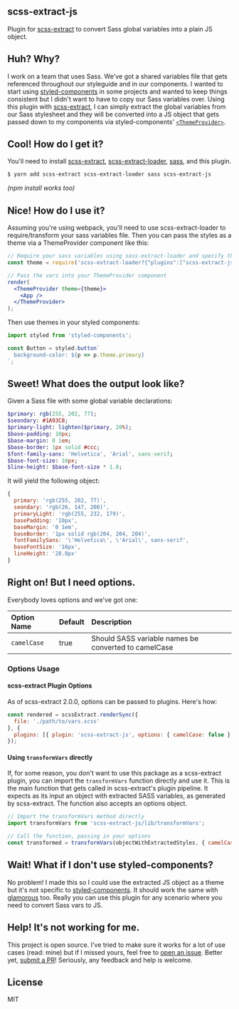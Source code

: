scss-extract-js
---

Plugin for [scss-extract][scss-extract] to convert Sass global variables into a plain JS object.

## Huh? Why?

I work on a team that uses Sass. We've got a shared variables file that gets referenced throughout our styleguide and in our components. I wanted to start using [styled-components][] in some projects and wanted to keep things consistent but I didn't want to have to copy our Sass variables over. Using this plugin with [scss-extract][scss-extract], I can simply extract the global variables from our Sass stylesheet and they will be converted into a JS object that gets passed down to my components via styled-components' [`<ThemeProvider>`][theming].

## Cool! How do I get it?

You'll need to install [scss-extract][scss-extract], [scss-extract-loader][scss-extract-loader], [sass][sass], and this plugin.

```sh
$ yarn add scss-extract scss-extract-loader sass scss-extract-js
```
 
*(npm install works too)*

## Nice! How do I use it?

Assuming you're using webpack, you'll need to use scss-extract-loader to require/transform your sass variables file. Then you can pass the styles as a theme via a ThemeProvider component like this:

```jsx
// Require your sass variables using sass-extract-loader and specify the plugin
const theme = require('scss-extract-loader?{"plugins":["scss-extract-js"]}!./path/to/vars.scss');

// Pass the vars into your ThemeProvider component
render(
  <ThemeProvider theme={theme}>
    <App />
  </ThemeProvider>
);
```

Then use themes in your styled components:

```js
import styled from 'styled-components';

const Button = styled.button`
  background-color: ${p => p.theme.primary}
`;

```

## Sweet! What does the output look like?

Given a Sass file with some global variable declarations:

```sass
$primary: rgb(255, 202, 77);
$seondary: #1A93C8;
$primary-light: lighten($primary, 20%);
$base-padding: 10px;
$base-margin: 0 1em;
$base-border: 1px solid #ccc;
$font-family-sans: 'Helvetica', 'Arial', sans-serif;
$base-font-size: 16px;
$line-height: $base-font-size * 1.8;
```

It will yield the following object:

```js
{
  primary: 'rgb(255, 202, 77)',
  seondary: 'rgb(26, 147, 200)',
  primaryLight: 'rgb(255, 232, 179)',
  basePadding: '10px',
  baseMargin: '0 1em',
  baseBorder: '1px solid rgb(204, 204, 204)',
  fontFamilySans: '\'Helvetica\', \'Arial\', sans-serif',
  baseFontSize: '16px',
  lineHeight: '28.8px'
}
```

## Right on! But I need options.

Everybody loves options and we've got one:

Option Name | Default | Description
:---------- | :------ | :----------
`camelCase` | true    | Should SASS variable names be converted to camelCase

### Options Usage
#### scss-extract Plugin Options
As of scss-extract 2.0.0, options can be passed to plugins. Here's how:

```js
const rendered = scssExtract.renderSync({
  file: './path/to/vars.scss'
}, {
  plugins: [{ plugin: 'scss-extract-js', options: { camelCase: false } }]
});
```

#### Using `transformVars` directly

If, for some reason, you don't want to use this package as a scss-extract plugin, you can import the `transformVars` function directly and use it. This is the main function that gets called in scss-extract's plugin pipeline. It expects as its input an object with extracted SASS variables, as generated by scss-extract. The function also accepts an options object.

```js
// Import the transformVars method directly
import transformVars from 'scss-extract-js/lib/transformVars';

// Call the function, passing in your options
const transformed = transformVars(objectWithExtractedStyles, { camelCase: false });
```


## Wait! What if I don't use styled-components?

No problem! I made this so I could use the extracted JS object as a theme but it's not specific to [styled-components][styled-components]. It should work the same with [glamorous][glamorous] too. Really you can use this plugin for any scenario where you need to convert Sass vars to JS.

## Help! It's not working for me.

This project is open source. I've tried to make sure it works for a lot of use cases (read: mine) but if I missed yours, feel free to [open an issue][issues]. Better yet, [submit a PR][pr]! Seriously, any feedback and help is welcome.

## License

MIT

[issues]: https://github.com/super-user-permission/scss-extract-js/issues
[pr]: https://github.com/super-user-permission/scss-extract-js/pulls
[styled-components]: https://www.styled-components.com/
[theming]: https://www.styled-components.com/docs/advanced#theming
[sass]: https://github.com/sass/dart-sass
[scss-extract]: https://github.com/wuz/scss-extract
[scss-extract-loader]: github.com/wuz/scss-extract-loader
[glamorous]: https://github.com/paypal/glamorous
